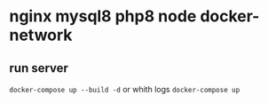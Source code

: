 # nginx mysql8 php8 node docker-network

## run server
`docker-compose up --build -d` or whith logs `docker-compose up`